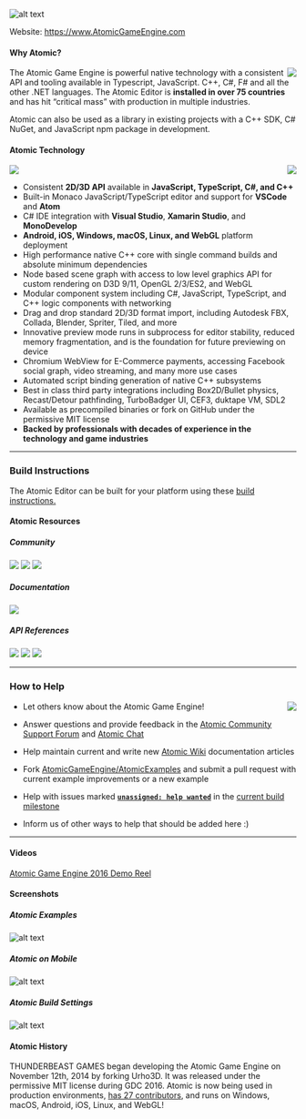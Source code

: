 [AtomicLogo]: https://github.com/AtomicGameEngine/AtomicGameEngine/wiki/images/repo/Atomic-Game-Engine-512.png
![alt text][AtomicLogo]

Website: <a href="https://www.atomicgameengine.com" target="_blank">https://www.AtomicGameEngine.com</a>

#### Why Atomic?

<img align="right" src="https://atomicgameengine.com/images/home/WorldInstallMapHome.png"/>

The Atomic Game Engine is powerful native technology with a consistent API and tooling available in Typescript, JavaScript. C++, C#, F# and all the other .NET languages. The Atomic Editor is **installed in over 75 countries** and has hit “critical mass” with production in multiple industries.

Atomic can also be used as a library in existing projects with a C++ SDK, C# NuGet, and JavaScript npm package in development.

#### Atomic Technology

<img src="https://atomicgameengine.com/images/home/RoboBeach2017.png"/>  

<img align="right" src="https://atomicgameengine.com/images/PlatformBox.png"/>

- Consistent **2D/3D API** available in **JavaScript, TypeScript, C#, and C++**
- Built-in Monaco JavaScript/TypeScript editor and support for **VSCode** and **Atom**
- C# IDE integration with **Visual Studio**, **Xamarin Studio**, and **MonoDevelop**
- **Android, iOS, Windows, macOS, Linux, and WebGL** platform deployment
- High performance native C++ core with single command builds and absolute minimum dependencies
- Node based scene graph with access to low level graphics API for custom rendering on D3D 9/11, OpenGL 2/3/ES2, and WebGL
- Modular component system including C#, JavaScript, TypeScript, and C++ logic components with networking
- Drag and drop standard 2D/3D format import, including Autodesk FBX, Collada, Blender, Spriter, Tiled, and more
- Innovative preview mode runs in subprocess for editor stability, reduced memory fragmentation, and is the foundation for future previewing on device
- Chromium WebView for E-Commerce payments, accessing Facebook social graph, video streaming, and many more use cases
- Automated script binding generation of native C++ subsystems
- Best in class third party integrations including Box2D/Bullet physics, Recast/Detour pathfinding, TurboBadger UI, CEF3, duktape VM, SDL2
- Available as precompiled binaries or fork on GitHub under the permissive MIT license
- **Backed by professionals with decades of experience in the technology and game industries**

---

### Build Instructions

The Atomic Editor can be built for your platform using these <a href="https://github.com/AtomicGameEngine/AtomicGameEngine/wiki/Building-Atomic-from-Source" target="_blank">build instructions.</a>

#### Atomic Resources

##### Community

<a href="https://discourse.atomicgameengine.com/">![](https://atomicgameengine.com/images/community/CommunitySupportPortal.png)</a>
<a href="https://gitter.im/AtomicGameEngine/AtomicGameEngine/">![](https://atomicgameengine.com/images/community/Community_Chat.png)</a>
<a href="https://atomicgameengine.com/blog/">![](https://atomicgameengine.com/images/community/Community_Blog.png)</a>

##### Documentation

<a href="https://github.com/AtomicGameEngine/AtomicGameEngine/wiki/">![](https://atomicgameengine.com/images/community/Community_GitHub.png)</a>  

##### API References

<a href="http://docs.atomicgameengine.com/api/modules/atomic.html">![](https://atomicgameengine.com/images/community/Documentation_JSTS.png)</a>
<a href="http://docs.atomicgameengine.com/csharp/AtomicEngine/">![](https://atomicgameengine.com/images/community/Documentation_CSharp.png)</a>
<a href="http://docs.atomicgameengine.com/cpp">![](https://atomicgameengine.com/images/community/Documentation_CPlusPlus.png)</a>

---

### How to Help

<img align="right" src="https://github.com/AtomicGameEngine/AtomicGameEngine/wiki/images/repo/atomic/wecandoit.jpg" style="margin-left:20px;"/>

- Let others know about the Atomic Game Engine!
- Answer questions and provide feedback in the [Atomic Community Support Forum](https://discourse.atomicgameengine.com/c/atomic-community-support) and [Atomic Chat](https://gitter.im/AtomicGameEngine/AtomicGameEngine)

- Help maintain current and write new [Atomic Wiki](https://github.com/AtomicGameEngine/AtomicGameEngine/wiki) documentation articles

- Fork [AtomicGameEngine/AtomicExamples](https://github.com/AtomicGameEngine/AtomicExamples) and submit a pull request with current example improvements or a new example

- Help with issues marked [**```unassigned: help wanted```**](https://github.com/AtomicGameEngine/AtomicGameEngine/labels/unassigned%3A%20help%20wanted) in the [current build milestone](https://github.com/AtomicGameEngine/AtomicGameEngine/milestones)

- Inform us of other ways to help that should be added here :)  

---

#### Videos

<a href="https://www.atomicgameengine.com" target="_blank">Atomic Game Engine 2016 Demo Reel</a>

#### Screenshots

##### Atomic Examples
[DevSnapshot]: https://github.com/AtomicGameEngine/AtomicGameEngine/wiki/images/repo/DevSnapshot2116.png
![alt text][DevSnapshot]

##### Atomic on Mobile
[ToonTown]: https://github.com/AtomicGameEngine/AtomicGameEngine/wiki/images/repo/ToonTownTouchUpdate.gif
![alt text][ToonTown]

##### Atomic Build Settings
[AndroidBuildSettings]: https://github.com/AtomicGameEngine/AtomicGameEngine/wiki/images/repo/AndroidBuildSettings.png
![alt text][AndroidBuildSettings]

#### Atomic History

THUNDERBEAST GAMES began developing the Atomic Game Engine on November 12th, 2014 by forking Urho3D.  It was released under the permissive MIT license during GDC 2016.  Atomic is now being used in production environments, <a href="https://github.com/AtomicGameEngine/AtomicGameEngine/graphs/contributors" target="_blank">has 27 contributors</a>, and runs on Windows, macOS, Android, iOS, Linux, and WebGL!
